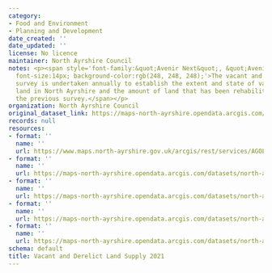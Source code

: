 ```yaml
---
category:
- Food and Environment
- Planning and Development
date_created: ''
date_updated: ''
license: No licence
maintainer: North Ayrshire Council
notes: <p><span style='font-family:&quot;Avenir Next&quot;, &quot;Avenir Next&quot;;
  font-size:14px; background-color:rgb(248, 248, 248);'>The vacant and derelict land
  survey is undertaken annually to establish the extent and state of vacant and derelict
  land in North Ayrshire and the amount of land that has been rehabilitated since
  the previous survey.</span></p>
organization: North Ayrshire Council
original_dataset_link: https://maps-north-ayrshire.opendata.arcgis.com/maps/north-ayrshire::vacant-and-derelict-land-supply-2021
records: null
resources:
- format: ''
  name: ''
  url: https://www.maps.north-ayrshire.gov.uk/arcgis/rest/services/AGOL/Open_Data_Portal2/FeatureServer/70
- format: ''
  name: ''
  url: https://maps-north-ayrshire.opendata.arcgis.com/datasets/north-ayrshire::vacant-and-derelict-land-supply-2021.geojson?outSR=%7B%22latestWkid%22%3A27700%2C%22wkid%22%3A27700%7D
- format: ''
  name: ''
  url: https://maps-north-ayrshire.opendata.arcgis.com/datasets/north-ayrshire::vacant-and-derelict-land-supply-2021.csv?outSR=%7B%22latestWkid%22%3A27700%2C%22wkid%22%3A27700%7D
- format: ''
  name: ''
  url: https://maps-north-ayrshire.opendata.arcgis.com/datasets/north-ayrshire::vacant-and-derelict-land-supply-2021.kml?outSR=%7B%22latestWkid%22%3A27700%2C%22wkid%22%3A27700%7D
- format: ''
  name: ''
  url: https://maps-north-ayrshire.opendata.arcgis.com/datasets/north-ayrshire::vacant-and-derelict-land-supply-2021.zip?outSR=%7B%22latestWkid%22%3A27700%2C%22wkid%22%3A27700%7D
schema: default
title: Vacant and Derelict Land Supply 2021
---
```

